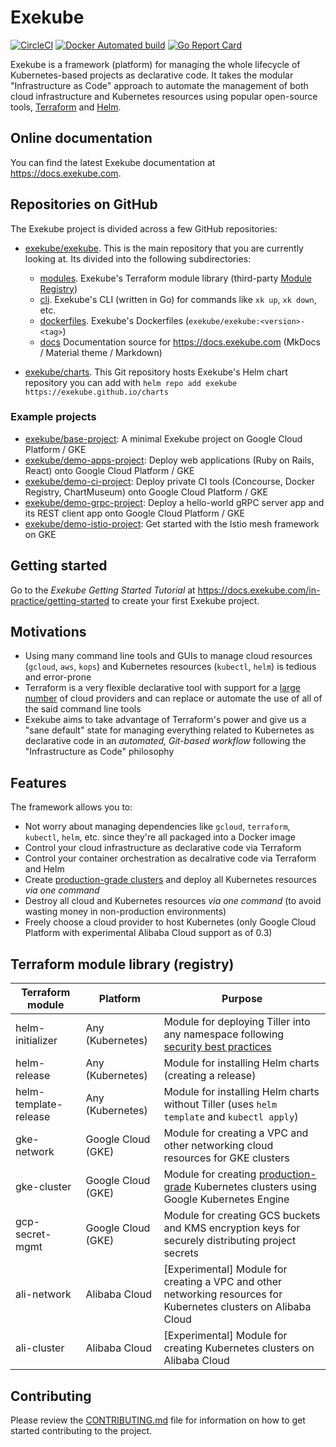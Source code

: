 # Exekube

[![CircleCI](https://circleci.com/gh/exekube/exekube.svg?style=shield)](https://circleci.com/gh/exekube/exekube) [![Docker Automated build](https://img.shields.io/badge/hub.docker.com-automated-blue.svg?style=flat)](https://hub.docker.com/r/ilyasotkov/exekube/) [![Go Report Card](https://goreportcard.com/badge/github.com/exekube/exekube)](https://goreportcard.com/report/github.com/exekube/exekube)

Exekube is a framework (platform) for managing the whole lifecycle of Kubernetes-based projects as declarative code. It takes the modular "Infrastructure as Code" approach to automate the management of both cloud infrastructure and Kubernetes resources using popular open-source tools, [Terraform](https://terraform.io) and [Helm](https://helm.sh).

## Online documentation

You can find the latest Exekube documentation at <https://docs.exekube.com>.

## Repositories on GitHub

The Exekube project is divided across a few GitHub repositories:

- [exekube/exekube](/). This is the main repository that you are currently looking at. Its divided into the following subdirectories:

    - [modules](https://github.com/exekube/exekube/tree/master/modules). Exekube's Terraform module library (third-party [Module Registry](/))
    - [cli](https://github.com/exekube/exekube/tree/master/cli). Exekube's CLI (written in Go) for commands like `xk up`, `xk down`, etc.
    - [dockerfiles](https://github.com/exekube/exekube/tree/master/dockerfiles). Exekube's Dockerfiles (`exekube/exekube:<version>-<tag>`)
    - [docs](https://github.com/exekube/exekube/tree/master/docs) Documentation source for https://docs.exekube.com (MkDocs / Material theme / Markdown)

- [exekube/charts](https://github.com/exekube/charts). This Git repository hosts Exekube's Helm chart repository you can add with `helm repo add exekube https://exekube.github.io/charts`

### Example projects

- [exekube/base-project](https://github.com/exekube/base-project): A minimal Exekube project on Google Cloud Platform / GKE
- [exekube/demo-apps-project](https://github.com/exekube/demo-grpc-project): Deploy web applications (Ruby on Rails, React) onto Google Cloud Platform / GKE
- [exekube/demo-ci-project](https://github.com/exekube/demo-ci-project): Deploy private CI tools (Concourse, Docker Registry, ChartMuseum) onto Google Cloud Platform / GKE
- [exekube/demo-grpc-project](https://github.com/exekube/demo-grpc-project): Deploy a hello-world gRPC server app and its REST client app onto Google Cloud Platform / GKE
- [exekube/demo-istio-project](https://github.com/exekube/demo-istio-project): Get started with the Istio mesh framework on GKE

## Getting started

Go to the *Exekube Getting Started Tutorial* at https://docs.exekube.com/in-practice/getting-started to create your first Exekube project.

## Motivations

- Using many command line tools and GUIs to manage cloud resources (`gcloud`, `aws`, `kops`) and Kubernetes resources (`kubectl`, `helm`) is tedious and error-prone
- Terraform is a very flexible declarative tool with support for a [large number](https://www.terraform.io/docs/providers/index.html) of cloud providers and can replace or automate the use of all of the said command line tools
- Exekube aims to take advantage of Terraform's power and give us a "sane default" state for managing everything related to Kubernetes as declarative code in an *automated, Git-based workflow* following the "Infrastructure as Code" philosophy

## Features

The framework allows you to:

- Not worry about managing dependencies like `gcloud`, `terraform`, `kubectl`, `helm`, etc. since they're all packaged into a Docker image
- Control your cloud infrastructure as declarative code via Terraform
- Control your container orchestration as decalrative code via Terraform and Helm
- Create [production-grade clusters](https://cloud.google.com/solutions/prep-kubernetes-engine-for-prod) and deploy all Kubernetes resources *via one command*
- Destroy all cloud and Kubernetes resources *via one command* (to avoid wasting money in non-production environments)
- Freely choose a cloud provider to host Kubernetes (only Google Cloud Platform with experimental Alibaba Cloud support as of 0.3)

## Terraform module library (registry)

| Terraform module | Platform | Purpose |
| --- | --- | --- |
| helm-initializer | Any (Kubernetes) | Module for deploying Tiller into any namespace following [security best practices](https://github.com/kubernetes/helm/blob/master/docs/securing_installation.md) |
| helm-release | Any (Kubernetes) | Module for installing Helm charts (creating a release) |
| helm-template-release | Any (Kubernetes) | Module for installing Helm charts without Tiller (uses `helm template` and `kubectl apply`) |
| gke-network | Google Cloud (GKE) | Module for creating a VPC and other networking cloud resources for GKE clusters |
| gke-cluster | Google Cloud (GKE) | Module for creating [production-grade](https://cloud.google.com/solutions/prep-kubernetes-engine-for-prod) Kubernetes clusters using Google Kubernetes Engine |
| gcp-secret-mgmt | Google Cloud (GKE) | Module for creating GCS buckets and KMS encryption keys for securely distributing project secrets |
| ali-network | Alibaba Cloud | [Experimental] Module for creating a VPC and other networking resources for Kubernetes clusters on Alibaba Cloud |
| ali-cluster | Alibaba Cloud | [Experimental] Module for creating Kubernetes clusters on Alibaba Cloud |

## Contributing

Please review the [CONTRIBUTING.md](CONTRIBUTING.md) file for information on how to get started contributing to the project.

